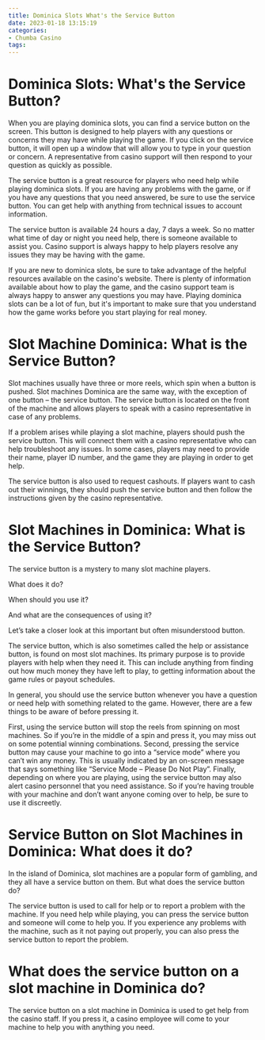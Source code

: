 ```yaml
---
title: Dominica Slots What's the Service Button
date: 2023-01-18 13:15:19
categories:
- Chumba Casino
tags:
---
```



#  Dominica Slots: What's the Service Button?

When you are playing dominica slots, you can find a service button on the screen. This button is designed to help players with any questions or concerns they may have while playing the game. If you click on the service button, it will open up a window that will allow you to type in your question or concern. A representative from casino support will then respond to your question as quickly as possible.

The service button is a great resource for players who need help while playing dominica slots. If you are having any problems with the game, or if you have any questions that you need answered, be sure to use the service button. You can get help with anything from technical issues to account information.

The service button is available 24 hours a day, 7 days a week. So no matter what time of day or night you need help, there is someone available to assist you. Casino support is always happy to help players resolve any issues they may be having with the game.

If you are new to dominica slots, be sure to take advantage of the helpful resources available on the casino's website. There is plenty of information available about how to play the game, and the casino support team is always happy to answer any questions you may have. Playing dominica slots can be a lot of fun, but it's important to make sure that you understand how the game works before you start playing for real money.

#  Slot Machine Dominica: What is the Service Button?

Slot machines usually have three or more reels, which spin when a button is pushed. Slot machines Dominica are the same way, with the exception of one button – the service button. The service button is located on the front of the machine and allows players to speak with a casino representative in case of any problems.

If a problem arises while playing a slot machine, players should push the service button. This will connect them with a casino representative who can help troubleshoot any issues. In some cases, players may need to provide their name, player ID number, and the game they are playing in order to get help.

The service button is also used to request cashouts. If players want to cash out their winnings, they should push the service button and then follow the instructions given by the casino representative.

#  Slot Machines in Dominica: What is the Service Button?

The service button is a mystery to many slot machine players.

What does it do?

When should you use it?

And what are the consequences of using it?

Let’s take a closer look at this important but often misunderstood button.

The service button, which is also sometimes called the help or assistance button, is found on most slot machines. Its primary purpose is to provide players with help when they need it. This can include anything from finding out how much money they have left to play, to getting information about the game rules or payout schedules.

In general, you should use the service button whenever you have a question or need help with something related to the game. However, there are a few things to be aware of before pressing it.

First, using the service button will stop the reels from spinning on most machines. So if you’re in the middle of a spin and press it, you may miss out on some potential winning combinations. Second, pressing the service button may cause your machine to go into a “service mode” where you can’t win any money. This is usually indicated by an on-screen message that says something like “Service Mode – Please Do Not Play”. Finally, depending on where you are playing, using the service button may also alert casino personnel that you need assistance. So if you’re having trouble with your machine and don’t want anyone coming over to help, be sure to use it discreetly.

#  Service Button on Slot Machines in Dominica: What does it do?

In the island of Dominica, slot machines are a popular form of gambling, and they all have a service button on them. But what does the service button do?

The service button is used to call for help or to report a problem with the machine. If you need help while playing, you can press the service button and someone will come to help you. If you experience any problems with the machine, such as it not paying out properly, you can also press the service button to report the problem.

#  What does the service button on a slot machine in Dominica do?

The service button on a slot machine in Dominica is used to get help from the casino staff. If you press it, a casino employee will come to your machine to help you with anything you need.